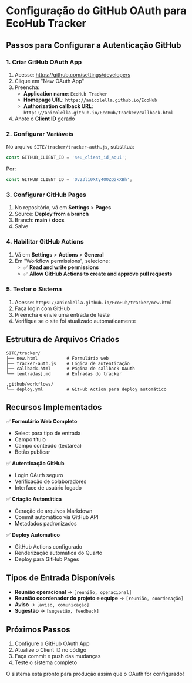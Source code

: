 # Configuração do GitHub OAuth para EcoHub Tracker

## Passos para Configurar a Autenticação GitHub

### 1. Criar GitHub OAuth App
1. Acesse: https://github.com/settings/developers
2. Clique em "New OAuth App"
3. Preencha:
   - **Application name**: `EcoHub Tracker`
   - **Homepage URL**: `https://anicolella.github.io/EcoHub`
   - **Authorization callback URL**: `https://anicolella.github.io/EcoHub/tracker/callback.html`
4. Anote o **Client ID** gerado

### 2. Configurar Variáveis
No arquivo `SITE/tracker/tracker-auth.js`, substitua:
```javascript
const GITHUB_CLIENT_ID = 'seu_client_id_aqui';
```

Por:
```javascript
const GITHUB_CLIENT_ID = 'Ov23li0Xty4OOZQzkXBh';
```

### 3. Configurar GitHub Pages
1. No repositório, vá em **Settings** > **Pages**
2. Source: **Deploy from a branch**
3. Branch: **main** / **docs**
4. Salve

### 4. Habilitar GitHub Actions
1. Vá em **Settings** > **Actions** > **General**
2. Em "Workflow permissions", selecione:
   - ✅ **Read and write permissions**
   - ✅ **Allow GitHub Actions to create and approve pull requests**

### 5. Testar o Sistema
1. Acesse: `https://anicolella.github.io/EcoHub/tracker/new.html`
2. Faça login com GitHub
3. Preencha e envie uma entrada de teste
4. Verifique se o site foi atualizado automaticamente

## Estrutura de Arquivos Criados

```
SITE/tracker/
├── new.html           # Formulário web
├── tracker-auth.js    # Lógica de autenticação
├── callback.html      # Página de callback OAuth
└── [entradas].md      # Entradas do tracker

.github/workflows/
└── deploy.yml         # GitHub Action para deploy automático
```

## Recursos Implementados

✅ **Formulário Web Completo**
- Select para tipo de entrada
- Campo título
- Campo conteúdo (textarea)
- Botão publicar

✅ **Autenticação GitHub**
- Login OAuth seguro
- Verificação de colaboradores
- Interface de usuário logado

✅ **Criação Automática**
- Geração de arquivos Markdown
- Commit automático via GitHub API
- Metadados padronizados

✅ **Deploy Automático**
- GitHub Actions configurado
- Renderização automática do Quarto
- Deploy para GitHub Pages

## Tipos de Entrada Disponíveis

- **Reunião operacional** → `[reunião, operacional]`
- **Reunião coordenador do projeto e equipe** → `[reunião, coordenação]`
- **Aviso** → `[aviso, comunicação]`
- **Sugestão** → `[sugestão, feedback]`

## Próximos Passos

1. Configure o GitHub OAuth App
2. Atualize o Client ID no código
3. Faça commit e push das mudanças
4. Teste o sistema completo

O sistema está pronto para produção assim que o OAuth for configurado!